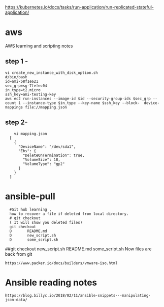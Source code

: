 https://kubernetes.io/docs/tasks/run-application/run-replicated-stateful-application/

# aws
AWS learning and scripting notes

## step 1 - 

    vi create_new_instance_with_disk_option.sh
    #/bin/bash
    id=ami-58f1e621
    sec_grp=sg-7fefec04
    in_type=t2.micro
    ssh_key=ami-testing-key
    aws ec2 run-instances --image-id $id --security-group-ids $sec_grp --count 1 --instance-type $in_type --key-name $ssh_key --block-  device-mappings file://mapping.json




## step 2-
        vi mapping.json
      [
        {
          "DeviceName": "/dev/sda1",
          "Ebs": {
            "DeleteOnTermination": true,
            "VolumeSize": 10,
            "VolumeType": "gp2"
          }
        }
      ]

# ansible-pull




      #Git hub learning , 
      how to recover a file if deleted from local directory. 
      # git checkout 
      ( It will show you deleted files) 
      git checkout
      D       README.md
      D       new_script.sh
      D       some_script.sh


##git checkout new_script.sh README.md some_script.sh
  Now files are back from git



    https://www.packer.io/docs/builders/vmware-iso.html


# Ansible reading notes

    https://blog.billyc.io/2018/02/11/ansible-snippets---manipulating-json-data/
